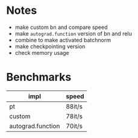# Notes

-   make custom bn and compare speed
-   make `autograd.function` version of bn and relu
-   combine to make activated batchnorm
-   make checkpointing version
-   check memory usage

# Benchmarks

| impl              | speed  |
| ----------------- | ------ |
| pt                | 88it/s |
| custom            | 78it/s |
| autograd.function | 70it/s |
